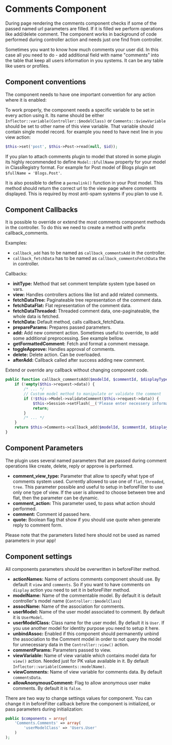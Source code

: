 Comments Component
==================

During page rendering the comments component checks if some of the passed named url parameters are filled. If it is filled we perform operations like add/delete comment. The component works in background of code performed during controller action and needs just one find from controller.

Sometimes you want to know how much comments your user did. In this case all you need to do - add additional field with name "comments" into the table that keep all users information in you systems. It can be any table like users or profiles.

Component conventions
---------------------

The component needs to have one important convention for any action where it is enabled:

To work properly, the component needs a specific variable to be set in every action using it. Its name should be either ```Inflector::variable(Controller::$modelClass)``` or ```Comments::$viewVariable``` should be set to other name of this view variable. That variable should contain single model record. for example you need to have next line in you view action:

```php
$this->set('post', $this->Post->read(null, $id));
```

If you plan to attach comments plugin to model that stored in some plugin its highly recommended to define ```Model::$fullName``` property for your model in ClassRegistry format. For example for Post model of Blogs plugin set ```$fullName = 'Blogs.Post'```.

It is also possible to define a ```permalink()``` function in your Post model. This method should return the correct url to the view page where comments displayed. This is required by most anti-spam systems if you plan to use it.

Component Callbacks
-------------------

It is possible to override or extend the most comments component methods in the controller. To do this we need to create a method with prefix callback_comments.

Examples:

* ```callback_add``` has to be named as ```callback_commentsAdd``` in the controller.
* ```callback_fetchData``` has to be named as ```callback_commentsFetchData``` the in controller.

Callbacks:

* **initType:** Method that set comment template system type based on vars.
* **view:** Handles controllers actions like list and add related comments.
* **fetchDataTree:** Paginateable tree representation of the comment data.
* **fetchDataFlat:** Flat representation of the comment data.
* **fetchDataThreaded:** Threaded comment data, one-paginateable, the whole data is fetched.
* **fetchData:** Default method, calls callback_fetchData.
* **prepareParams:** Prepares passed parameters.
* **add:** Add new comment action. Sometimes useful to override, to add some additional preprocessing. See example bellow.
* **getFormattedComment:** Fetch and format a comment message.
* **toggleApprove:** Handles approval of comments.
* **delete:** Delete action. Can be overloaded.
* **afterAdd:** Callback called after success adding new comment.

Extend or override any callback without changing component code.

```php
public function callback_commentsAdd($modelId, $commentId, $displayType, $data = array()) {
	if (!empty($this->request->data)) {
		/* ... */
		// Custom model method to manipulate or validate the comment
		if (!$this->Model->validateComment($this->request->data)) {
			$this->Session->setFlash(__('Please enter necessery information', true));
			return;
		}
		/* ... */
	}
	return $this->Comments->callback_add($modelId, $commentId, $displayType, $data);
}
```

Component Parameters
--------------------

The plugin uses several named parameters that are passed during comment operations like create, delete, reply or approve is performed.

* **comment\_view\_type:** Parameter that allow to specify what type of comments system used. Currently allowed to use one of ```flat```, ```threaded```, ```tree```. This parameter possible and useful to setup in beforeFilter to use only one type of view. If the user is allowed to choose between tree and flat, then the parameter can be dynamic.
* **comment_action:** This parameter used, to pass what action should performed.
* **comment:** Comment id passed here.
* **quote:** Boolean flag that show if you should use quote when generate reply to comment form.

Please note that the parameters listed here should not be used as named parameters in your app!

Component settings
------------------

All components parameters should be overwritten in beforeFilter method.

 * **actionNames:** Name of actions comments component should use. By default it ```view``` and ```comments```. So if you want to have comments on ```display``` action you need to set it in beforeFilter method.
 * **modelName:** Name of the commentable model. By default it is default controller's model name (```Controller::$modelClass```)
 * **assocName:** Name of the association for comments.
 * **userModel:** Name of the user model associated to comment. By default it is ```UserModel```.
 * **userModelClass:** Class name for the user model. By default it is ```User```. If you use another model for identity purpose you need to setup it here.
 * **unbindAssoc:** Enabled if this component should permanently unbind the association to the Comment model in order to not query the model for unnecessary data in the ```Controller::view()``` action.
 * **commentParams:** Parameters passed to view.
 * **viewVariable:** Name of view variable which contains model data for ```view()``` action. Needed just for PK value available in it. By default ```Inflector::variable(Comments::modelName)```.
 * **viewComments:** Name of view variable for comments data. By default ```commentsData```.
 * **allowAnonymousComment:** Flag to allow anonymous user make comments. By default it is ```false```.

There are two way to change settings values for component. You can change it in beforeFilter callback before the component is initialized, or pass parameters during initialization:


```php
public $components = array(
	'Comments.Comments' => array(
		'userModelClass' => 'Users.User'
	)
);
```
